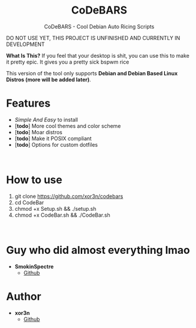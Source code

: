 <h1 align="center">CoDeBARS</h1>
<p align="center">CoDeBARS - Cool Debian Auto Ricing Scripts</p>

DO NOT USE YET, THIS PROJECT IS UNFINISHED AND CURRENTLY IN DEVELOPMENT

**What Is This?** If you feel that your desktop is shit, you can use this to make it pretty epic. It gives you a pretty sick bspwm rice

This version of the tool only supports **Debian and Debian Based Linux Distros (more will be added later)**.

# Features
 - *Simple And Easy* to install
 - \[**todo**\] More cool themes and color scheme
 - \[**todo**\] Moar distros
 - \[**todo**\] Make it POSIX compliant
 - \[**todo**\] Options for custom dotfiles

<br>

# How to use
 1. git clone https://github.com/xor3n/codebars
 2. cd CodeBar
 3. chmod +x Setup.sh && ./setup.sh
 4. chmod +x CodeBar.sh && ./CodeBar.sh
<br>

# Guy who did almost everything lmao
- **SmokinSpectre**
    - [Github](https://github.com/SmokinSpectre)
    
# Author
- **xor3n**
    - [Github](https://github.com/xor3n)
